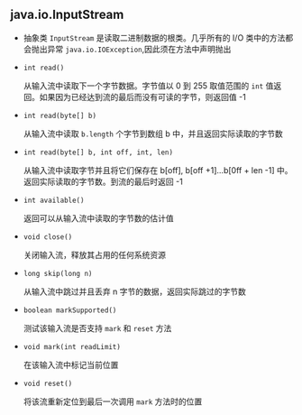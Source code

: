## java.io.InputStream

* 抽象类 `InputStream` 是读取二进制数据的根类。几乎所有的 I/O 类中的方法都会抛出异常 `java.io.IOException`,因此须在方法中声明抛出

* `int read()`

    从输入流中读取下一个字节数据。字节值以 0 到 255 取值范围的 `int` 值返回。如果因为已经达到流的最后而没有可读的字节，则返回值 -1
    
* `int read(byte[] b)`

    从输入流中读取 `b.length` 个字节到数组 b 中，并且返回实际读取的字节数
    
* `int read(byte[] b, int off, int, len)`

    从输入流中读取字节并且将它们保存在 b[off], b[off +1]...b[0ff + len -1] 中。返回实际读取的字节数。到流的最后时返回 -1
    
* `int available()`

    返回可以从输入流中读取的字节数的估计值
    
* `void close()`

    关闭输入流，释放其占用的任何系统资源
    
* `long skip(long n)`

    从输入流中跳过并且丢弃 n 字节的数据，返回实际跳过的字节数
    
* `boolean markSupported()`

    测试该输入流是否支持 `mark` 和 `reset` 方法
    
* `void mark(int readLimit)`

    在该输入流中标记当前位置
    
* `void reset()`

    将该流重新定位到最后一次调用 `mark` 方法时的位置
    
